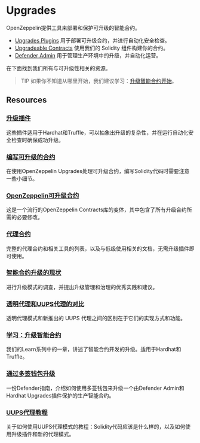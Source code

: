 # Upgrades

OpenZeppelin提供工具来部署和保护可升级的智能合约。

* [Upgrades Plugins](../Upgrades-Plugins/Overview.md) 用于部署可升级合约，并进行自动化安全检查。
* [Upgradeable Contracts](../Contracts/Contracts.4.x/Using-with-Upgrades.md) 使用我们的 Solidity 组件构建你的合约。
* [Defender Admin](../Defender/Components/Admin/Admin.md#升级) 用于管理生产环境中的升级，并自动化运营。

在下面找到我们所有与可升级性相关的资源。

> TIP
如果你不知道从哪里开始，我们建议学习：[升级智能合约开始](../Learn/Upgrading-smart-contracts/Connecting-to-public-test-networks-truffle.md)。

## Resources

### [升级插件](../Upgrades-Plugins/Overview.md)
这些插件适用于Hardhat和Truffle，可以抽象出升级的复杂性，并在运行自动化安全检查时确保成功升级。

### [编写可升级的合约](../Upgrades-Plugins/Writing-Upgradeable-Contracts.md)
在使用OpenZeppelin Upgrades处理可升级合约，编写Solidity代码时需要注意一些小细节。

### [OpenZeppelin可升级合约](../Contracts/Contracts.4.x/Using-with-Upgrades.md)
这是一个流行的OpenZeppelin Contracts库的变体，其中包含了所有升级合约所需的必要修改。

### [代理合约](../Contracts/Contracts.4.x/API/)
完整的代理合约和相关工具的列表，以及与低级使用相关的文档，无需升级插件即可使用。

### [智能合约升级的现状](https://blog.openzeppelin.com/the-state-of-smart-contract-upgrades/)
进行升级模式的调查，并提出升级管理和治理的优秀实践和建议。

### [透明代理和UUPS代理的对比](../Contracts/Contracts.4.x/API/Proxy.md#透明代理和uups代理之间的区别)
透明代理模式和新推出的 UUPS 代理之间的区别在于它们的实现方式和功能。

### [学习：升级智能合约](../Learn/Upgrading-smart-contracts/Connecting-to-public-test-networks-truffle.md)
我们的Learn系列中的一章，讲述了智能合约开发的升级。适用于Hardhat和Truffle。

### [通过多签钱包升级](../Defender/Guides/Upgrading-via-a-multisig/Upgrading-via-a-multisig.md)
一份Defender指南，介绍如何使用多签钱包来升级一个由Defender Admin和Hardhat Upgrades插件保护的生产智能合约。

### [UUPS代理教程](https://forum.openzeppelin.com/t/uups-proxies-tutorial-solidity-javascript/7786)
关于如何使用UUPS代理模式的教程：Solidity代码应该是什么样的，以及如何使用升级插件和新的代理模式。